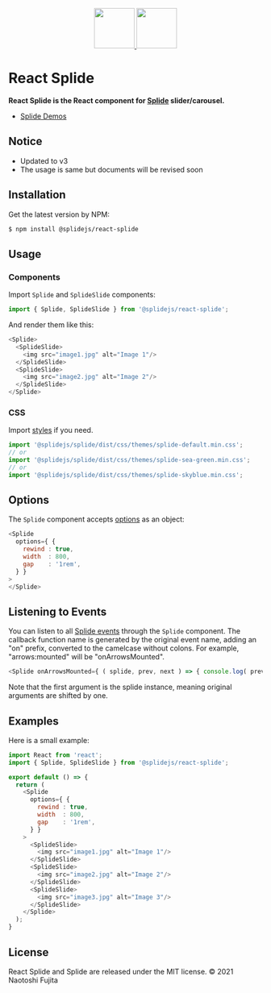 <p align="center">
    <a href="https://splidejs.com" target="_blank">
        <img width="80" src="images/logo.svg">
    </a>
    <a href="https://reactjs.org/" target="_blank">
        <img width="80" src="images/react-logo.svg">
    </a>
</p>

# React Splide
**React Splide is the React component for [Splide](https://github.com/Splidejs/splide) slider/carousel.**
* [Splide Demos](https://splidejs.com/)

## Notice
- Updated to v3
- The usage is same but documents will be revised soon

## Installation
Get the latest version by NPM:
```bash
$ npm install @splidejs/react-splide
```

## Usage
### Components
Import `Splide` and `SplideSlide` components:
```javascript
import { Splide, SplideSlide } from '@splidejs/react-splide';
```
And render them like this:
```javascript
<Splide>
  <SplideSlide>
    <img src="image1.jpg" alt="Image 1"/>
  </SplideSlide>
  <SplideSlide>
    <img src="image2.jpg" alt="Image 2"/>
  </SplideSlide>
</Splide>
```

### CSS
Import [styles](https://splidejs.com/guides/themes/) if you need.
```javascript
import '@splidejs/splide/dist/css/themes/splide-default.min.css';
// or
import '@splidejs/splide/dist/css/themes/splide-sea-green.min.css';
// or
import '@splidejs/splide/dist/css/themes/splide-skyblue.min.css';
```

## Options
The `Splide` component accepts [options](https://splidejs.com/guides/options/) as an object:
```javascript
<Splide
  options={ {
    rewind : true,
    width  : 800,
    gap    : '1rem',
  } }
>
</Splide>
```


## Listening to Events
You can listen to all [Splide events](https://splidejs.com/guides/events/) through the `Splide` component. The callback function name is generated by the original event name, adding an "on" prefix, converted to the camelcase without colons. For example, "arrows:mounted" will be "onArrowsMounted".

```javascript
<Splide onArrowsMounted={ ( splide, prev, next ) => { console.log( prev, next ) } }>
```
Note that the first argument is the splide instance, meaning original arguments are shifted by one.


## Examples
Here is a small example:

```javascript
import React from 'react';
import { Splide, SplideSlide } from '@splidejs/react-splide';

export default () => {
  return (
    <Splide
      options={ {
        rewind : true,
        width  : 800,
        gap    : '1rem',
      } }
    >
      <SplideSlide>
        <img src="image1.jpg" alt="Image 1"/>
      </SplideSlide>
      <SplideSlide>
        <img src="image2.jpg" alt="Image 2"/>
      </SplideSlide>
      <SplideSlide>
        <img src="image3.jpg" alt="Image 3"/>
      </SplideSlide>
    </Splide>
  );
}
```

## License
React Splide and Splide are released under the MIT license.
© 2021 Naotoshi Fujita
